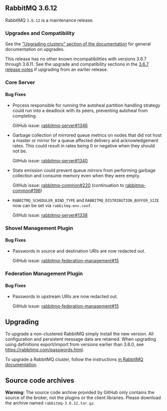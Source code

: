 ## RabbitMQ 3.6.12

RabbitMQ `3.6.12` is a maintenance release.

### Upgrades and Compatibility

See the ["Upgrading clusters" section of the documentation](https://www.rabbitmq.com/clustering.html#upgrading)
for general documentation on upgrades.

This release has no other known incompatibilities with versions 3.6.7 through 3.6.11.
See the upgrade and compatibility sections in the [3.6.7 release notes](https://github.com/rabbitmq/rabbitmq-server/releases/tag/rabbitmq_v3_6_7) if upgrading from an earlier release.


### Core Server

#### Bug Fixes

 * Process responsible for running the autoheal partition handling strategy
   could run into a deadlock with its peers, preventing autoheal from completing.

   GitHub issue: [rabbitmq-server#1346](https://github.com/rabbitmq/rabbitmq-server/issues/1346)

 * Garbage collection of mirrored queue metrics on nodes that did not
   host a master or mirror for a queue affected delivery and acknowledgement rates.
   This could result in rates being 0 or negative when they should not be.
   
   GitHub issue: [rabbitmq-server#1340](https://github.com/rabbitmq/rabbitmq-server/issues/1340)

 * Stats emission could prevent queue mirrors from performing garbage collection
   and consume memory even when they were empty.

   GitHub issue: [rabbitmq-common#220](https://github.com/rabbitmq/rabbitmq-common/pull/220) (continuation to [rabbitmq-common#196](https://github.com/rabbitmq/rabbitmq-common/issues/196))

 * `RABBITMQ_SCHEDULER_BIND_TYPE` and `RABBITMQ_DISTRIBUTION_BUFFER_SIZE` now can be set via `rabbitmq-env.conf`.
 
   GitHub issue: [rabbitmq-server#1338](https://github.com/rabbitmq/rabbitmq-server/issues/1338)


### Shovel Management Plugin

#### Bug Fixes

  * Passwords in source and destination URIs are now redacted out.
  
    GitHub issue: [rabbitmq-federation-management#15](https://github.com/rabbitmq/rabbitmq-federation-management/issues/15)


### Federation Management Plugin

#### Bug Fixes

  * Passwords in upstream URIs are now redacted out.
  
    GitHub issue: [rabbitmq-federation-management#15](https://github.com/rabbitmq/rabbitmq-federation-management/issues/15)


## Upgrading

To upgrade a non-clustered RabbitMQ simply install the new version. All configuration and persistent message data are retained.
When upgrading using definitions export/import from versions earlier than 3.6.0, see https://rabbitmq.com/passwords.html.

To upgrade a RabbitMQ cluster, follow the instructions [in RabbitMQ documentation](https://www.rabbitmq.com/clustering.html#upgrading).

## Source code archives

**Warning**: The source code archive provided by GitHub only contains the source of the broker,
not the plugins or the client libraries. Please download the archive named `rabbitmq-3.6.12.tar.gz`.
